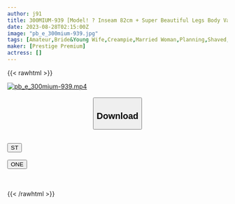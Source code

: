 ```yaml
---
author: j91
title: 300MIUM-939 [Model! ? Inseam 82cm + Super Beautiful Legs Body Vaginal Cum Shot] A Wife Who Is Always Frustrated Because Her Husband Is Busy. She Seems To Play Well While Giving Off The Atmosphere Of "She Doesn’t Have An Affair…"…? If You Are Touched By An Experienced Actor A Little, You Will Immediately Say "Ah … ♪" In A Sweet Voice, And You Will Ask For A Phallus By Making Your Legs Stretched With Slurry! In The Living Room! At The Table! All You Can Do In The Couple’s Bedroom! 3 Consecutive Shots Of Inevitable Vaginal Cum Shot! The Volume Of
date: 2023-08-28T02:15:00Z
image: "pb_e_300mium-939.jpg"
tags: [Amateur,Bride&Young Wife,Creampie,Married Woman,Planning,Shaved,Slender ]
maker: [Prestige Premium]
actress: []
---
```



{{< rawhtml >}}

<div class="video" data-videoid="j6LoYBZZ9kCzX1M">
    <a href="javascript:;">
        <img src="https://my.j91.asia/posts/pb_e_300mium-939/pb_e_300mium-939.jpg" width="WIDTH" height="HEIGHT" alt="pb_e_300mium-939.mp4" loading="lazy">
    </a>
</div>

<script type="text/javascript" src="https://j91.asia/asset/on-demand-st.js"></script>

<br>
  <link rel="stylesheet" href="https://j91.asia/asset/bs5.css">
  
  <center>
  <button class="btn btn-primary" type="button" data-bs-toggle="collapse" data-bs-target=".multi-collapse" aria-expanded="false" aria-controls="multiCollapseExample1 multiCollapseExample2"><h2>Download</h2></button></center>
</p>
<div class="row">
  <div class="col">
    <div class="collapse multi-collapse" id="multiCollapseExample1">
      <div class="card card-body">
	      	      <br>
<div class="buttons">  
<a href="https://streamtape.to/v/j6LoYBZZ9kCzX1M"><button class="btn-hover color-3"><i class="fa fa-download"></i> ST</button></a></div>
    </div>
  </div>
</div>
  <div class="col">
    <div class="collapse multi-collapse" id="multiCollapseExample2">
      <div class="card card-body">
	      <br>
<div class="buttons">
    <a href="https://oneupload.to/zold1urdl87u"><button class="btn-hover color-9"><i class="fa fa-download"></i> ONE</button></a></div>
<br><br>
      </div>
    </div>
  </div>
</div>

{{< /rawhtml >}}
